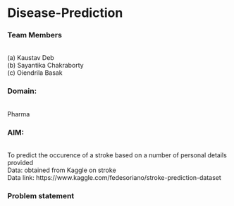 # Disease-Prediction
<h3>Team Members</h3><br/>  
(a) Kaustav Deb<br/>  
(b) Sayantika Chakraborty<br/>  
(c) Oiendrila Basak <br/>
<h3>Domain:</h3><br/>
Pharma<br/>
<h3>AIM:</h3><br/>
To predict the occurence of a stroke based on a number of personal details provided<br/>
Data: obtained from Kaggle on stroke<br/>
Data link: https://www.kaggle.com/fedesoriano/stroke-prediction-dataset<br/>
<h3> Problem statement <h3/><br/>
